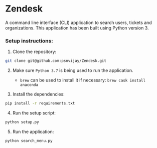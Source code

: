 # Zendesk
A command line interface (CLI) application to search users, tickets and organizations. This application has been built using Python version 3. 

### Setup instructions:
1. Clone the repository:
```bash
git clone git@github.com:psnvijay/Zendesk.git
``` 

2. Make sure `Python 3.7` is being used to run the application. 
    - `brew` can be used to install it if necessary: ```brew cask install anaconda```
    

3. Install the dependencies:
```bash
pip install -r requirements.txt 
```

4. Run the setup script:
```bash
python setup.py
```

5. Run the application:
```bash
python search_menu.py
```




